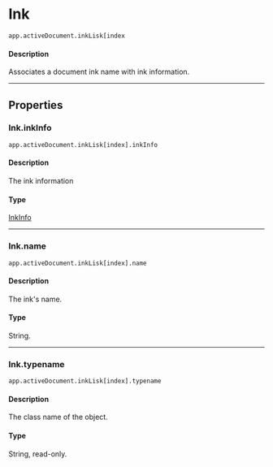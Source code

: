 # Ink

`app.activeDocument.inkLisk[index`

#### Description

Associates a document ink name with ink information.

---

## Properties

### Ink.inkInfo

`app.activeDocument.inkLisk[index].inkInfo`

#### Description

The ink information

#### Type

[InkInfo](./InkInfo.md)

---

### Ink.name

`app.activeDocument.inkLisk[index].name`

#### Description

The ink's name.

#### Type

String.

---

### Ink.typename

`app.activeDocument.inkLisk[index].typename`

#### Description

The class name of the object.

#### Type

String, read-only.

